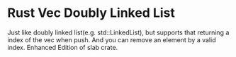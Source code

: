 # Rust Vec Doubly Linked List
Just like doubly linked list(e.g. std::LinkedList), but supports that returning a index of the vec when push. And you can remove an element by a valid index.
Enhanced Edition of slab crate.